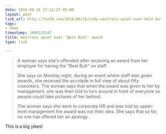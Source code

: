 ```yaml
---
date: 2016-06-16 17:12:27-05:00
layout: post
link_url: http://fox59.com/2016/06/15/indy-waitress-upset-over-best-butt-award-from-scottys-brewhouse/
tags:
- news
timestamp: 1466115147
title: Waitress upset over 'Best Butt' award
type: link

---
```

> A woman says she's offended after receiving an award from her employer for having the "Best Butt" on staff.
>
> She says on Monday night, during an event where staff was given awards, she received the accolade in full view of about fifty coworkers. The woman says that when the award was given to her by management, she was then told to turn around in front of everyone so people could take pictures of her behind.
>
> The woman says she went to corporate HR and was told by upper-level management the award was not their idea. She says that so far, no one has offered her an apology.

This is a big yikes!